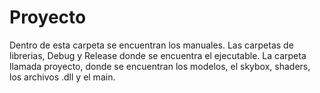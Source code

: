 # Proyecto
Dentro de esta carpeta se encuentran los manuales.
Las carpetas de librerias, Debug y Release donde se encuentra el ejecutable.
La carpeta llamada proyecto, donde se encuentran los modelos, el skybox, shaders, los archivos .dll y el main.
